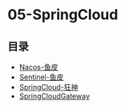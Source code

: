 #  05-SpringCloud

## 目录

  * [Nacos-鱼皮](/study/Java后端/05-SpringCloud/Nacos-鱼皮)
  * [Sentinel-鱼皮](/study/Java后端/05-SpringCloud/Sentinel-鱼皮)
  * [SpringCloud-狂神](/study/Java后端/05-SpringCloud/SpringCloud-狂神)
  * [SpringCloudGateway](/study/Java后端/05-SpringCloud/SpringCloudGateway)